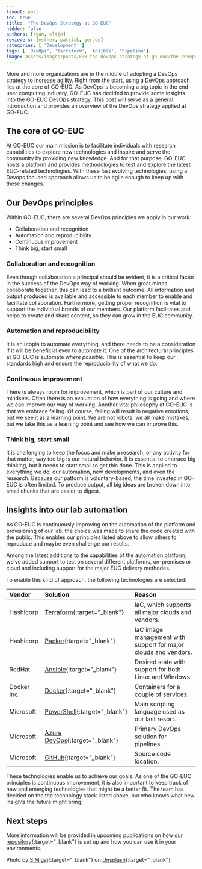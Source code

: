 ```yaml
---
layout: post
toc: true
title:  "The DevOps Strategy at GO-EUC"
hidden: false
authors: [ryan, eltjo]
reviewers: [esther, patrick, gerjon]
categories: [ 'Development' ]
tags: [ 'DevOps', 'Terraform', 'Ansible', 'Pipeline']
image: assets/images/posts/090-the-devops-strategy-at-go-euc/the-devops-strategy-at-go-euc-feature-image.png
---
```

More and more organizations are in the middle of adopting a DevOps strategy to increase agility. Right from the start, using a DevOps approach lies at the core of GO-EUC. As DevOps is becoming a big topic in the end-user computing industry, GO-EUC has decided to provide some insights into the GO-EUC DevOps strategy. This post will serve as a general introduction and provides an overview of the DevOps strategy applied at GO-EUC.

## The core of GO-EUC
At GO-EUC our main mission is to facilitate individuals with research capabilities to explore new technologies and inspire and serve the community by providing new knowledge. And for that purpose, GO-EUC hosts a platform and provides methodologies to test and explore the latest EUC-related technologies.
With these fast evolving technologies, using a Devops focused approach allows us to be agile enough to keep up with these changes.

## Our DevOps principles
Within GO-EUC, there are several DevOps principles we apply in our work:

  * Collaboration and recognition
  * Automation and reproducibility
  * Continuous improvement
  * Think big, start small

### Collaboration and recognition
Even though collaboration a principal should be evident, it is a critical factor in the success of the DevOps way of working. When great minds collaborate together, this can lead to a brilliant outcome. All information and output produced is available and accessible to each member to enable and facilitate collaboration. Furthermore, getting proper recognition is vital to support the individual brands of our members. Our platform facilitates and helps to create and share content, so they can grow in the EUC community.

### Automation and reproducibility
It is an utopia to automate everything, and there needs to be a consideration if it will be beneficial even to automate it. One of the architectural principles at GO-EUC is automate *where possible*. This is essential to keep our standards high and ensure the reproducibility of what we do.

### Continuous improvement
There is always room for improvement, which is part of our culture and mindsets. Often there is an evaluation of how everything is going and where we can improve our way of working. Another vital philosophy at GO-EUC is that we embrace failing. Of course, failing will result in negative emotions, but we see it as a learning point. We are not robots; we all make mistakes, but we take this as a learning point and see how we can improve this.

### Think big, start small
It is challenging to keep the focus and make a research, or any activity for that matter, way too big is our natural behavior. It is essential to embrace big thinking, but it needs to start small to get this done. This is applied to everything we do: our automation, new developments, and even the research. Because our patform is voluntary-based, the time invested in GO-EUC is often limited. To produce output, all big ideas are broken down into small chunks that are easier to digest.

## Insights into our lab automation
As GO-EUC is continuously improving on the automation of the platform and provisioning of our lab¸ the choice was made to share the code created with the public. This enables our principles listed above to allow others to reproduce and maybe even challenge our results.

Among the latest additions to the capabilities of the automation platform, we’ve added support to test on several different platforms, on-premises or cloud and including support for the major EUC delivery methodes.

To enable this kind of approach, the following technologies are selected:

| Vendor | Solution | Reason |
| :-------- |:----------| :---------- |
| Hashicorp | [Terraform](https://www.terraform.io/){:target="_blank"} | IaC, which supports all major clouds and vendors. |
| Hashicorp | [Packer](https://www.packer.io/){:target="_blank"} | IaC image management with support for major clouds and vendors. |
| RedHat | [Ansible](https://www.ansible.com/){:target="_blank"} | Desired state with support for both Linux and Windows. |
| Docker Inc. | [Docker](https://www.docker.com/){:target="_blank"} | Containers for a couple of services. |
| Microsoft | [PowerShell](https://docs.microsoft.com/en-us/powershell/){:target="_blank"} | Main scripting language used as our last resort. |
| Microsoft | [Azure DevOps](https://azure.microsoft.com/en-us/services/devops/){:target="_blank"} | Primary DevOps solution for pipelines. |
| Microsoft | [GitHub](https://github.com){:target="_blank"} | Source code location. |

These technologies enable us to achieve our goals. As one of the GO-EUC principles is continuous improvement, it is also important to keep track of new and emerging technologies that might be a better fit. The team has decided on the the technology stack listed above, but who knows what new insights the future might bring.

## Next steps
More information will be provided in upcoming publications on how [our repository](https://github.com/GO-EUC/go-euc-lab){:target="_blank"} is set up and how you can use it in your environments.

Photo by [S Migaj](https://unsplash.com/@simonmigaj?utm_source=unsplash&utm_medium=referral&utm_content=creditCopyText){:target="_blank"} on [Unsplash](https://unsplash.com/s/photos/yoga?utm_source=unsplash&utm_medium=referral&utm_content=creditCopyText){:target="_blank"}
